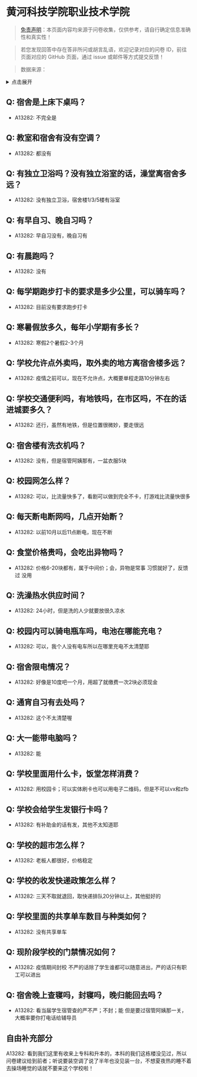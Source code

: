 # 黄河科技学院职业技术学院

> [免责声明](https://colleges.chat/#_3)：本页面内容均来源于问卷收集，仅供参考，请自行确定信息准确性和真实性！

> 若您发现回答中存在答非所问或胡言乱语，欢迎记录对应的问卷 ID，前往页面对应的 GitHub 页面，通过 issue 或邮件等方式提交反馈！

> 数据来源：

<details><summary>点击展开</summary>
<ul>
<li>A13282: 匿名 (2022 年 06 月)</li>
</ul>
</details>

## Q: 宿舍是上床下桌吗？

- A13282: 不完全是

## Q: 教室和宿舍有没有空调？

- A13282: 都没有

## Q: 有独立卫浴吗？没有独立浴室的话，澡堂离宿舍多远？

- A13282: 没有独立卫浴，宿舍楼1/3/5楼有浴室

## Q: 有早自习、晚自习吗？

- A13282: 早自习没有，晚自习有

## Q: 有晨跑吗？

- A13282: 没有

## Q: 每学期跑步打卡的要求是多少公里，可以骑车吗？

- A13282: 目前没有要求跑步打卡

## Q: 寒暑假放多久，每年小学期有多长？

- A13282: 寒假2个暑假2-3个月

## Q: 学校允许点外卖吗，取外卖的地方离宿舍楼多远？

- A13282: 疫情之前可以，现在不允许点，大概要单程走路10分钟左右

## Q: 学校交通便利吗，有地铁吗，在市区吗，不在的话进城要多久？

- A13282: 还行，虽然有地铁，但是位置很微妙，要走很远

## Q: 宿舍楼有洗衣机吗？

- A13282: 没有，但是宿管阿姨那有，一盆衣服5块

## Q: 校园网怎么样？

- A13282: 可以，比流量快多了，看剧可以做到完全不卡，打游戏比流量快很多

## Q: 每天断电断网吗，几点开始断？

- A13282: 以前10月以后11点断电，现在不断

## Q: 食堂价格贵吗，会吃出异物吗？

- A13282: 价格6-20块都有，属于中间价；会，异物是常事 习惯就好了，反馈过 没用

## Q: 洗澡热水供应时间？

- A13282: 24小时，但是洗的人少就要放很久凉水

## Q: 校园内可以骑电瓶车吗，电池在哪能充电？

- A13282: 可以，我个人没有电车所以在哪里充电不太清楚耶

## Q: 宿舍限电情况？

- A13282: 好像是10度吧一个月，用超了就缴费一次2块必须现金

## Q: 通宵自习有去处吗？

- A13282: 这个不太清楚喔

## Q: 大一能带电脑吗？

- A13282: 能

## Q: 学校里面用什么卡，饭堂怎样消费？

- A13282: 用校园卡；可以实体刷卡也可以用电子二维码，但是不可以vx和zfb

## Q: 学校会给学生发银行卡吗？

- A13282: 有补助金的话有发，其他不太知道耶

## Q: 学校的超市怎么样？

- A13282: 老板人都很好，价格稳定

## Q: 学校的收发快递政策怎么样？

- A13282: 三天不取就退回，取快递排队20分钟以上，其他挺好的

## Q: 学校里面的共享单车数目与种类如何？

- A13282: 没有共享单车

## Q: 现阶段学校的门禁情况如何？

- A13282: 疫情期间封校 不严的话除了学生谁都可以随意进出，严的话只有职工可以进出

## Q: 宿舍晚上查寝吗，封寝吗，晚归能回去吗？

- A13282: 看当届学生宿管查的严不严；不封；能 但是要过宿管阿姨那一关，大概率要你打电话给辅导员

## 自由补充部分

A13282: 看到我们这里有收来上专科和升本的，本科的我们这栋楼没见过，所以问卷建议给到前者；听说要装空调了说了半年也没见装一台，不想夏夜热的睡不着去操场睡觉的话就不要来这个学校啦！